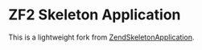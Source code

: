 # ZF2 Skeleton Application

This is a lightweight fork from [ZendSkeletonApplication](https://github.com/zendframework/ZendSkeletonApplication).
